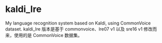 # kaldi_lre
My language recognition system based on Kaldi, using CommonVoice dataset.
kaldi_lre 版本是基于 commonvoice、lre07 v1 以及 sre16 v1 修改而来，使用的是 CommonVoice 数据集。
